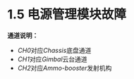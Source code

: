 # 1.5 电源管理模块故障

**通道说明：**
- *CH0*对应*Chassis*底盘通道
- *CH1*对应*Gimbal*云台通道
- *CH2*对应*Ammo-booster*发射机构

